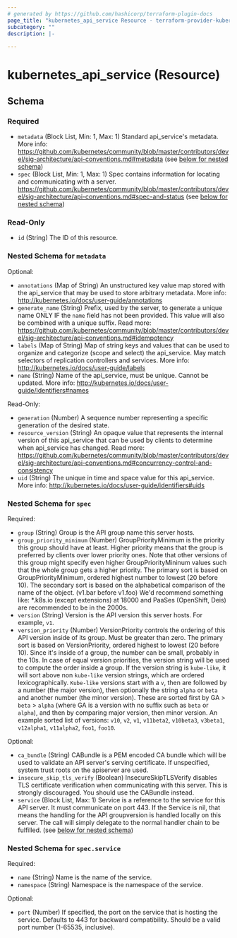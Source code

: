 ```yaml
---
# generated by https://github.com/hashicorp/terraform-plugin-docs
page_title: "kubernetes_api_service Resource - terraform-provider-kubernetes"
subcategory: ""
description: |-
  
---
```


# kubernetes_api_service (Resource)





<!-- schema generated by tfplugindocs -->
## Schema

### Required

- `metadata` (Block List, Min: 1, Max: 1) Standard api_service's metadata. More info: https://github.com/kubernetes/community/blob/master/contributors/devel/sig-architecture/api-conventions.md#metadata (see [below for nested schema](#nestedblock--metadata))
- `spec` (Block List, Min: 1, Max: 1) Spec contains information for locating and communicating with a server. https://github.com/kubernetes/community/blob/master/contributors/devel/sig-architecture/api-conventions.md#spec-and-status (see [below for nested schema](#nestedblock--spec))

### Read-Only

- `id` (String) The ID of this resource.

<a id="nestedblock--metadata"></a>
### Nested Schema for `metadata`

Optional:

- `annotations` (Map of String) An unstructured key value map stored with the api_service that may be used to store arbitrary metadata. More info: http://kubernetes.io/docs/user-guide/annotations
- `generate_name` (String) Prefix, used by the server, to generate a unique name ONLY IF the `name` field has not been provided. This value will also be combined with a unique suffix. Read more: https://github.com/kubernetes/community/blob/master/contributors/devel/sig-architecture/api-conventions.md#idempotency
- `labels` (Map of String) Map of string keys and values that can be used to organize and categorize (scope and select) the api_service. May match selectors of replication controllers and services. More info: http://kubernetes.io/docs/user-guide/labels
- `name` (String) Name of the api_service, must be unique. Cannot be updated. More info: http://kubernetes.io/docs/user-guide/identifiers#names

Read-Only:

- `generation` (Number) A sequence number representing a specific generation of the desired state.
- `resource_version` (String) An opaque value that represents the internal version of this api_service that can be used by clients to determine when api_service has changed. Read more: https://github.com/kubernetes/community/blob/master/contributors/devel/sig-architecture/api-conventions.md#concurrency-control-and-consistency
- `uid` (String) The unique in time and space value for this api_service. More info: http://kubernetes.io/docs/user-guide/identifiers#uids


<a id="nestedblock--spec"></a>
### Nested Schema for `spec`

Required:

- `group` (String) Group is the API group name this server hosts.
- `group_priority_minimum` (Number) GroupPriorityMinimum is the priority this group should have at least. Higher priority means that the group is preferred by clients over lower priority ones. Note that other versions of this group might specify even higher GroupPriorityMininum values such that the whole group gets a higher priority. The primary sort is based on GroupPriorityMinimum, ordered highest number to lowest (20 before 10). The secondary sort is based on the alphabetical comparison of the name of the object. (v1.bar before v1.foo) We'd recommend something like: *.k8s.io (except extensions) at 18000 and PaaSes (OpenShift, Deis) are recommended to be in the 2000s.
- `version` (String) Version is the API version this server hosts. For example, `v1`.
- `version_priority` (Number) VersionPriority controls the ordering of this API version inside of its group. Must be greater than zero. The primary sort is based on VersionPriority, ordered highest to lowest (20 before 10). Since it's inside of a group, the number can be small, probably in the 10s. In case of equal version priorities, the version string will be used to compute the order inside a group. If the version string is `kube-like`, it will sort above non `kube-like` version strings, which are ordered lexicographically. `Kube-like` versions start with a `v`, then are followed by a number (the major version), then optionally the string `alpha` or `beta` and another number (the minor version). These are sorted first by GA > `beta` > `alpha` (where GA is a version with no suffix such as `beta` or `alpha`), and then by comparing major version, then minor version. An example sorted list of versions: `v10`, `v2`, `v1`, `v11beta2`, `v10beta3`, `v3beta1`, `v12alpha1`, `v11alpha2`, `foo1`, `foo10`.

Optional:

- `ca_bundle` (String) CABundle is a PEM encoded CA bundle which will be used to validate an API server's serving certificate. If unspecified, system trust roots on the apiserver are used.
- `insecure_skip_tls_verify` (Boolean) InsecureSkipTLSVerify disables TLS certificate verification when communicating with this server. This is strongly discouraged. You should use the CABundle instead.
- `service` (Block List, Max: 1) Service is a reference to the service for this API server. It must communicate on port 443. If the Service is nil, that means the handling for the API groupversion is handled locally on this server. The call will simply delegate to the normal handler chain to be fulfilled. (see [below for nested schema](#nestedblock--spec--service))

<a id="nestedblock--spec--service"></a>
### Nested Schema for `spec.service`

Required:

- `name` (String) Name is the name of the service.
- `namespace` (String) Namespace is the namespace of the service.

Optional:

- `port` (Number) If specified, the port on the service that is hosting the service. Defaults to 443 for backward compatibility. Should be a valid port number (1-65535, inclusive).


